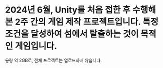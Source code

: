 # 2024년 6월, Unity를 처음 접한 후 수행해본 2주 간의 게임 제작 프로젝트입니다. 특정 조건을 달성하여 섬에서 탈출하는 것이 목적인 게임입니다.

용량 약 2GB로, 전체 프로젝트는 업로드하지 않습니다.
